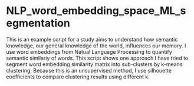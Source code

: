 # NLP_word_embedding_space_ML_segmentation
This is an example script for a study aims to understand how semantic knowledge, our general knowledge of the world, influences our memory. I use word embeddings from Natual Language Processing to quantify semantic similariy of words. This script shows one approach I have tried to segment word embedding similarity matrix into sub-clusters by k-means clustering. Because this is an unsupervised method, I use silhouette coefficients to compare clustering results using different k.
